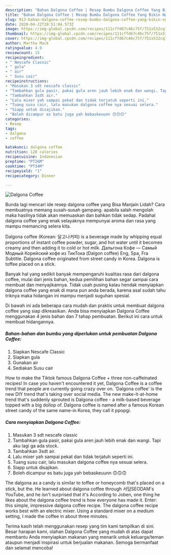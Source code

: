 ```yaml
---
description: "Bahan Dalgona Coffee | Resep Bumbu Dalgona Coffee Yang Bikin Ngiler"
title: "Bahan Dalgona Coffee | Resep Bumbu Dalgona Coffee Yang Bikin Ngiler"
slug: 913-bahan-dalgona-coffee-resep-bumbu-dalgona-coffee-yang-bikin-ngiler
date: 2020-04-22T20:51:04.573Z
image: https://img-global.cpcdn.com/recipes/111cffd67c46c75f/751x532cq70/dalgona-coffee-foto-resep-utama.jpg
thumbnail: https://img-global.cpcdn.com/recipes/111cffd67c46c75f/751x532cq70/dalgona-coffee-foto-resep-utama.jpg
cover: https://img-global.cpcdn.com/recipes/111cffd67c46c75f/751x532cq70/dalgona-coffee-foto-resep-utama.jpg
author: Martha Mack
ratingvalue: 4.9
reviewcount: 15
recipeingredient:
- " Nescafe Classic"
- " gula"
- " air"
- " Susu cair"
recipeinstructions:
- "Masukan 3 sdt nescafe classic"
- "Tambahkan gula pasir, pakai gula aren jauh lebih enak dan wangi. Tapi aku lagi ga ada stock."
- "Tambahkan 3sdt air."
- "Lalu mixer yah sampai pekat dan tidak terjatuh seperti ini."
- "Tuang susu cair, lalu masukan dalgona coffee nya sesuai selera."
- "Siapp untuk disajikan."
- "Boleh dicampur es batu juga yah bebaskeuunn 🙃🙃🙃"
categories:
- Resep
tags:
- dalgona
- coffee

katakunci: dalgona coffee 
nutrition: 128 calories
recipecuisine: Indonesian
preptime: "PT26M"
cooktime: "PT34M"
recipeyield: "1"
recipecategory: Dinner

---
```



![Dalgona Coffee](https://img-global.cpcdn.com/recipes/111cffd67c46c75f/751x532cq70/dalgona-coffee-foto-resep-utama.jpg)

Bunda lagi mencari ide resep dalgona coffee yang Bisa Manjain Lidah? Cara membuatnya memang susah-susah gampang. apabila salah mengolah maka hasilnya tidak akan memuaskan dan bahkan tidak sedap. Padahal dalgona coffee yang enak selayaknya mempunyai aroma dan rasa yang mampu memancing selera kita.

Dalgona coffee (Korean: 달고나커피) is a beverage made by whipping equal proportions of instant coffee powder, sugar, and hot water until it becomes creamy and then adding it to cold or hot milk. Дальгона Кофе — Самый Модный Корейский кофе из ТикТока (Dalgon coffee) Eng, Spa, Fra Subtitle. Dalgona coffee originated from street candy in Korea. Dalgona is toffee placed on a stick.

Banyak hal yang sedikit banyak mempengaruhi kualitas rasa dari dalgona coffee, mulai dari jenis bahan, kedua pemilihan bahan segar sampai cara membuat dan menyajikannya. Tidak usah pusing kalau hendak menyiapkan dalgona coffee yang enak di mana pun anda berada, karena asal sudah tahu triknya maka hidangan ini mampu menjadi suguhan spesial.


Di bawah ini ada beberapa cara mudah dan praktis untuk membuat dalgona coffee yang siap dikreasikan. Anda bisa menyiapkan Dalgona Coffee menggunakan 4 jenis bahan dan 7 tahap pembuatan. Berikut ini cara untuk membuat hidangannya.

<!--inarticleads1-->

##### Bahan-bahan dan bumbu yang diperlukan untuk pembuatan Dalgona Coffee:

1. Siapkan  Nescafe Classic
1. Siapkan  gula
1. Gunakan  air
1. Sediakan  Susu cair


How to make the Tiktok famous Dalgona Coffee + three non-caffeinated recipes! In case you haven&#39;t encountered it yet, Dalgona Coffee is a coffee trend that people are currently going crazy over on. &#39;Dalgona coffee&#39; is the new DIY trend that&#39;s taking over social media. The new make-it-at-home trend that&#39;s suddenly sprouted is Dalgona coffee - a milk-based beverage topped with a big dollop of. Dalgona coffee is named after a famous Korean street candy of the same name-in Korea, they call it ppopgi. 

<!--inarticleads2-->

##### Cara menyiapkan Dalgona Coffee:

1. Masukan 3 sdt nescafe classic
1. Tambahkan gula pasir, pakai gula aren jauh lebih enak dan wangi. Tapi aku lagi ga ada stock.
1. Tambahkan 3sdt air.
1. Lalu mixer yah sampai pekat dan tidak terjatuh seperti ini.
1. Tuang susu cair, lalu masukan dalgona coffee nya sesuai selera.
1. Siapp untuk disajikan.
1. Boleh dicampur es batu juga yah bebaskeuunn 🙃🙃🙃


The dalgona as a candy is similar to toffee or honeycomb that&#39;s placed on a stick, but the. He learned about dalgona coffee through 서담SEODAM&#39;s YouTube, and he isn&#39;t surprised that it&#39;s According to Joben, one thing he likes about the dalgona coffee trend is how everyone has made it. Enter: this simple, impressive dalgona coffee recipe. The dalgona coffee recipe works best with an electric mixer. Using a standard mixer on a medium setting, I made the coffee in about three minutes. 

Terima kasih telah menggunakan resep yang tim kami tampilkan di sini. Besar harapan kami, olahan Dalgona Coffee yang mudah di atas dapat membantu Anda menyiapkan makanan yang menarik untuk keluarga/teman ataupun menjadi inspirasi untuk berjualan makanan. Semoga bermanfaat dan selamat mencoba!
